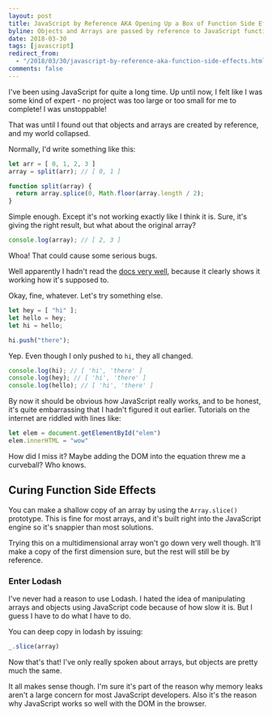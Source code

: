 ```yaml
---
layout: post
title: JavaScript by Reference AKA Opening Up a Box of Function Side Effects 
byline: Objects and Arrays are passed by reference to JavaScript functions. Who would have known.
date: 2018-03-30 
tags: [javascript]
redirect_from:
  - "/2018/03/30/javascript-by-reference-aka-function-side-effects.html"
comments: false
---
```

I've been using JavaScript for quite a long time. Up until now, I felt like I was some kind of expert - no project was too large or too small for me to complete! I was unstoppable! 

That was until I found out that objects and arrays are created by reference, and my world collapsed. 

Normally, I'd write something like this:

```js
let arr = [ 0, 1, 2, 3 ]
array = split(arr); // [ 0, 1 ]

function split(array) { 
  return array.splice(0, Math.floor(array.length / 2);
}
```

Simple enough. Except it's not working exactly like I think it is. Sure, it's giving the right result, but what about the original array?
```js 
console.log(array); // [ 2, 3 ]
```

Whoa! That could cause some serious bugs. 

Well apparently I hadn't read the [docs very well](https://developer.mozilla.org/en-US/docs/Web/JavaScript/Reference/Global_Objects/Array/splice), because it clearly shows it working how it's supposed to.

Okay, fine, whatever. Let's try something else. 

```js
let hey = [ "hi" ];
let hello = hey;
let hi = hello;

hi.push("there");
```

Yep. Even though I only pushed to `hi`, they all changed.

```js
console.log(hi); // [ 'hi', 'there' ]
console.log(hey); // [ 'hi', 'there' ]
console.log(hello); // [ 'hi', 'there' ]
```

By now it should be obvious how JavaScript really works, and to be honest, it's quite embarrassing that I hadn't figured it out earlier. Tutorials on the internet are riddled with lines like:

```js
let elem = document.getElementById("elem")
elem.innerHTML = "wow"
```
How did I miss it? Maybe adding the DOM into the equation threw me a curveball? Who knows. 

## Curing Function Side Effects 

You can make a shallow copy of an array by using the `Array.slice()` prototype. This is fine for most arrays, and it's built right into the JavaScript engine so it's snappier than most solutions.  

Trying this on a multidimensional array won't go down very well though. It'll make a copy of the first dimension sure, but the rest will still be by reference. 

### Enter Lodash
I've never had a reason to use Lodash. I hated the idea of manipulating arrays and objects using JavaScript code because of how slow it is. But I guess I have to do what I have to do. 

You can deep copy in lodash by issuing:
```js
_.slice(array)
```

Now that's that! I've only really spoken about arrays, but objects are pretty much the same.

It all makes sense though. I'm sure it's part of the reason why memory leaks aren't a large concern for most JavaScript developers. Also it's the reason why JavaScript works so well with the DOM in the browser.